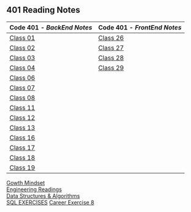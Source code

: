 <h2 style=“display:block;
           margin-left: auto;
           margin-right:auto;
           text-align: center;“>
  401 Reading Notes</h2> 
  
 **Code 401** - *BackEnd Notes* |  **Code 401** - *FrontEnd Notes*
------------ | -------------
[Class 01](https://github.com/TraceDugar/reading-notes/blob/main/401/Notes/Class1.md) | [Class 26](https://github.com/TraceDugar/reading-notes/blob/main/401/Notes/class26.md)
[Class 02](https://github.com/TraceDugar/reading-notes/blob/main/401/Notes/Class2.md) | [Class 27](https://github.com/TraceDugar/reading-notes/blob/main/401/Notes/class27.md) 
[Class 03](https://github.com/TraceDugar/reading-notes/blob/main/401/Notes/class3.md) | [Class 28](https://github.com/TraceDugar/reading-notes/blob/main/401/Notes/class28.md)
[Class 04](https://github.com/TraceDugar/reading-notes/blob/main/401/Notes/class4.md) | [Class 29](https://github.com/TraceDugar/reading-notes/blob/main/401/Notes/class29.md)
[Class 06](https://github.com/TraceDugar/reading-notes/blob/main/401/Notes/class6.md) | []()
[Class 07](https://github.com/TraceDugar/reading-notes/blob/main/401/Notes/class07.md) | []()
[Class 08](https://github.com/TraceDugar/reading-notes/blob/main/401/Notes/class08.md) | []()
[Class 11](https://github.com/TraceDugar/reading-notes/blob/main/401/Notes/class11.md) | []()
[Class 12](https://github.com/TraceDugar/reading-notes/blob/main/401/Notes/class12.md) | []()
[Class 13](https://github.com/TraceDugar/reading-notes/blob/main/401/Notes/class13.md) | []()
[Class 16](https://github.com/TraceDugar/reading-notes/blob/main/401/Notes/class16.md) | []() 
[Class 17](https://github.com/TraceDugar/reading-notes/blob/main/401/Notes/class17.md) | []()
[Class 18](https://github.com/TraceDugar/reading-notes/blob/main/401/Notes/class18.md) | []()
[Class 19](https://github.com/TraceDugar/reading-notes/blob/main/401/Notes/class19.md) | []()



[Gowth Mindset](https://github.com/TraceDugar/reading-notes/blob/main/401/Notes/Growth_Mindset.md) <br>
[Engineering Readings](https://github.com/TraceDugar/reading-notes/blob/main/401/Notes/Engineeringreadings.md) <br>
[Data Structures & Algorithms](https://github.com/TraceDugar/reading-notes/blob/main/401/Notes/DataStructures_Algorithms.md) <br>
[SQL EXERCISES](https://github.com/TraceDugar/reading-notes/blob/main/401/Notes/SQL.md)
[Career Exercise 8]()
